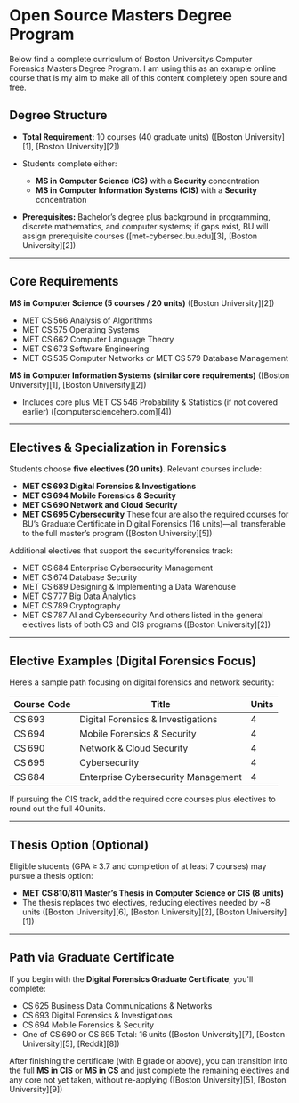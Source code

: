 # Open Source Masters Degree Program 

Below find a complete curriculum of Boston Universitys Computer Forensics Masters Degree Program. I am using this as an example online course that is my aim to make all of this content completely open soure and free.

## Degree Structure

* **Total Requirement:** 10 courses (40 graduate units) ([Boston University][1], [Boston University][2])
* Students complete either:

  * **MS in Computer Science (CS)** with a **Security** concentration
  * **MS in Computer Information Systems (CIS)** with a **Security** concentration
* **Prerequisites:** Bachelor’s degree plus background in programming, discrete mathematics, and computer systems; if gaps exist, BU will assign prerequisite courses ([met-cybersec.bu.edu][3], [Boston University][2])

---

## Core Requirements

**MS in Computer Science (5 courses / 20 units)** ([Boston University][2])

* MET CS 566 Analysis of Algorithms
* MET CS 575 Operating Systems
* MET CS 662 Computer Language Theory
* MET CS 673 Software Engineering
* MET CS 535 Computer Networks *or* MET CS 579 Database Management

**MS in Computer Information Systems (similar core requirements)** ([Boston University][1], [Boston University][2])

* Includes core plus MET CS 546 Probability & Statistics (if not covered earlier) ([computersciencehero.com][4])

---

## Electives & Specialization in Forensics

Students choose **five electives (20 units)**. Relevant courses include:

* **MET CS 693 Digital Forensics & Investigations**
* **MET CS 694 Mobile Forensics & Security**
* **MET CS 690 Network and Cloud Security**
* **MET CS 695 Cybersecurity**
  These four are also the required courses for BU’s Graduate Certificate in Digital Forensics (16 units)—all transferable to the full master’s program ([Boston University][5])

Additional electives that support the security/forensics track:

* MET CS 684 Enterprise Cybersecurity Management
* MET CS 674 Database Security
* MET CS 689 Designing & Implementing a Data Warehouse
* MET CS 777 Big Data Analytics
* MET CS 789 Cryptography
* MET CS 787 AI and Cybersecurity
  And others listed in the general electives lists of both CS and CIS programs ([Boston University][2])

---

## Elective Examples (Digital Forensics Focus)

Here’s a sample path focusing on digital forensics and network security:

| Course Code | Title                               | Units |
| ----------- | ----------------------------------- | ----- |
| CS 693      | Digital Forensics & Investigations  | 4     |
| CS 694      | Mobile Forensics & Security         | 4     |
| CS 690      | Network & Cloud Security            | 4     |
| CS 695      | Cybersecurity                       | 4     |
| CS 684      | Enterprise Cybersecurity Management | 4     |

If pursuing the CIS track, add the required core courses plus electives to round out the full 40 units.

---

## Thesis Option (Optional)

Eligible students (GPA ≥ 3.7 and completion of at least 7 courses) may pursue a thesis option:

* **MET CS 810/811 Master’s Thesis in Computer Science or CIS (8 units)**
* The thesis replaces two electives, reducing electives needed by \~8 units ([Boston University][6], [Boston University][2], [Boston University][1])

---

## Path via Graduate Certificate

If you begin with the **Digital Forensics Graduate Certificate**, you'll complete:

* CS 625 Business Data Communications & Networks
* CS 693 Digital Forensics & Investigations
* CS 694 Mobile Forensics & Security
* One of CS 690 or CS 695
  Total: 16 units ([Boston University][7], [Boston University][5], [Reddit][8])

After finishing the certificate (with B grade or above), you can transition into the full **MS in CIS** or **MS in CS** and just complete the remaining electives and any core not yet taken, without re-applying ([Boston University][5], [Boston University][9])


